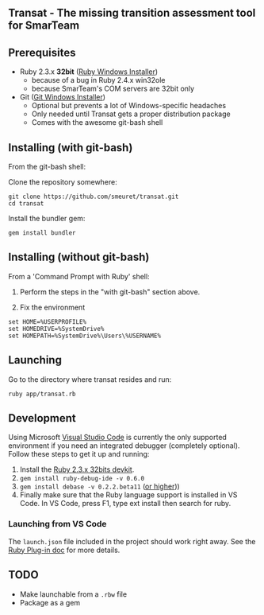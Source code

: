 ## Transat - The missing transition assessment tool for SmarTeam

## Prerequisites

 * Ruby 2.3.x **32bit** ([Ruby Windows Installer](https://rubyinstaller.org/downloads/))
   * because of a bug in Ruby 2.4.x win32ole
   * because SmarTeam's COM servers are 32bit only
 * Git ([Git Windows Installer](https://git-scm.com/download/win))
   * Optional but prevents a lot of Windows-specific headaches
   * Only needed until Transat gets a proper distribution package
   * Comes with the awesome git-bash shell
   
## Installing (with git-bash)

From the git-bash shell:

Clone the repository somewhere:

```
git clone https://github.com/smeuret/transat.git
cd transat
```

Install the bundler gem:

```
gem install bundler
```

## Installing (without git-bash)

From a 'Command Prompt with Ruby' shell:

 1. Perform the steps in the "with git-bash" section above.

 2. Fix the environment

```
set HOME=%USERPROFILE%
set HOMEDRIVE=%SystemDrive%
set HOMEPATH=%SystemDrive%\Users\%USERNAME%
```

## Launching

Go to the directory where transat resides and run:

```
ruby app/transat.rb
```

## Development

Using Microsoft [Visual Studio Code](https://code.visualstudio.com) is currently the only supported environment if you need an integrated debugger (completely optional). Follow these steps to get it up and running:

 1. Install the [Ruby 2.3.x 32bits devkit](https://dl.bintray.com/oneclick/rubyinstaller/DevKit-mingw64-32-4.7.2-20130224-1151-sfx.exe).
 2. `gem install ruby-debug-ide -v 0.6.0`
 3. `gem install debase -v 0.2.2.beta11` ([or higher](https://github.com/denofevil/debase/releases)))
 4. Finally make sure that the Ruby language support is installed in VS Code. In VS Code, press F1, type ext install then search for ruby.

### Launching from VS Code  

The `launch.json` file included in the project should work right away. See the [Ruby Plug-in doc](https://github.com/rubyide/vscode-ruby/wiki/2.-Launching-from-VS-Code) for more details.

## TODO

 * Make launchable from a `.rbw` file
 * Package as a gem
